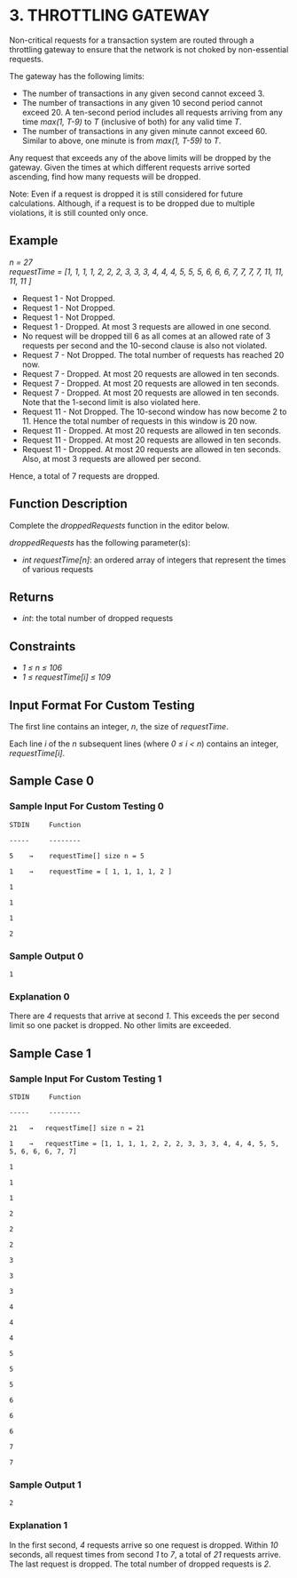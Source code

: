 # 3. THROTTLING GATEWAY

Non-critical requests for a transaction system are routed through a throttling gateway to ensure that the network is not choked by non-essential requests.

The gateway has the following limits:

- The number of transactions in any given second cannot exceed 3.
- The number of transactions in any given 10 second period cannot exceed 20. A ten-second period includes all requests arriving from any time *max(1, T-9)* to *T* (inclusive of both) for any valid time *T*.
- The number of transactions in any given minute cannot exceed 60. Similar to above, one minute is from *max(1, T-59)* to *T*.

Any request that exceeds any of the above limits will be dropped by the gateway. Given the times at which different requests arrive sorted ascending, find how many requests will be dropped.

Note: Even if a request is dropped it is still considered for future calculations. Although, if a request is to be dropped due to multiple violations, it is still counted only once.

## Example

*n = 27*  
*requestTime = [1, 1, 1, 1, 2, 2, 2, 3, 3, 3, 4, 4, 4, 5, 5, 5, 6, 6, 6, 7, 7, 7, 7, 11, 11, 11, 11 ]*

- Request 1 - Not Dropped.
- Request 1 - Not Dropped.
- Request 1 - Not Dropped.
- Request 1 - Dropped. At most 3 requests are allowed in one second.
- No request will be dropped till 6 as all comes at an allowed rate of 3 requests per second and the 10-second clause is also not violated.
- Request 7 - Not Dropped. The total number of requests has reached 20 now.
- Request 7 - Dropped. At most 20 requests are allowed in ten seconds.
- Request 7 - Dropped. At most 20 requests are allowed in ten seconds.
- Request 7 - Dropped. At most 20 requests are allowed in ten seconds. Note that the 1-second limit is also violated here.
- Request 11 - Not Dropped. The 10-second window has now become 2 to 11. Hence the total number of requests in this window is 20 now.
- Request 11 - Dropped. At most 20 requests are allowed in ten seconds.
- Request 11 - Dropped. At most 20 requests are allowed in ten seconds.
- Request 11 - Dropped. At most 20 requests are allowed in ten seconds. Also, at most 3 requests are allowed per second.

Hence, a total of 7 requests are dropped.

## Function Description

Complete the *droppedRequests* function in the editor below.

*droppedRequests* has the following parameter(s):

- *int requestTime[n]*: an ordered array of integers that represent the times of various requests

## Returns

- *int*:  the total number of dropped requests

## Constraints

- *1 ≤ n ≤ 106*
- *1 ≤ requestTime[i] ≤ 109*

## Input Format For Custom Testing

The first line contains an integer, *n*, the size of *requestTime*.

Each line *i* of the *n* subsequent lines (where *0 ≤ i < n*) contains an integer, *requestTime[i]*.

## Sample Case 0

### Sample Input For Custom Testing 0

    STDIN     Function 

    -----     --------

    5    →    requestTime[] size n = 5

    1    →    requestTime = [ 1, 1, 1, 1, 2 ] 

    1

    1

    1

    2

### Sample Output 0

    1

### Explanation 0

There are *4* requests that arrive at second *1*. This exceeds the per second limit so one packet is dropped. No other limits are exceeded.

## Sample Case 1

### Sample Input For Custom Testing 1

    STDIN     Function

    -----     --------

    21   →   requestTime[] size n = 21

    1    →   requestTime = [1, 1, 1, 1, 2, 2, 2, 3, 3, 3, 4, 4, 4, 5, 5, 5, 6, 6, 6, 7, 7]

    1

    1

    1

    2

    2

    2

    3

    3

    3

    4

    4

    4

    5

    5

    5

    6

    6

    6

    7

    7

### Sample Output 1

    2

### Explanation 1

In the first second, *4* requests arrive so one request is dropped. Within *10* seconds, all request times from second *1* to *7*, a total of *21* requests arrive. The last request is dropped. The total number of dropped requests is *2*.
